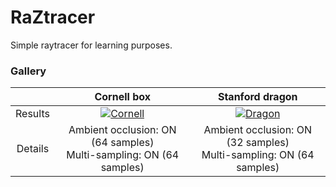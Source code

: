 # RaZtracer

Simple raytracer for learning purposes.

### Gallery

|            | Cornell box | Stanford dragon |
| :--------: | :--------:  | :---------: |
| Results    | [![Cornell](https://imgur.com/D3gwVSj.png)](https://imgur.com/D3gwVSj.png) | [![Dragon](https://imgur.com/WyX6uDS.png)](https://imgur.com/WyX6uDS.png) |
| Details    | Ambient occlusion: ON (64 samples) <br/> Multi-sampling: ON (64 samples)   | Ambient occlusion: ON (32 samples) <br/> Multi-sampling: ON (64 samples)  |
